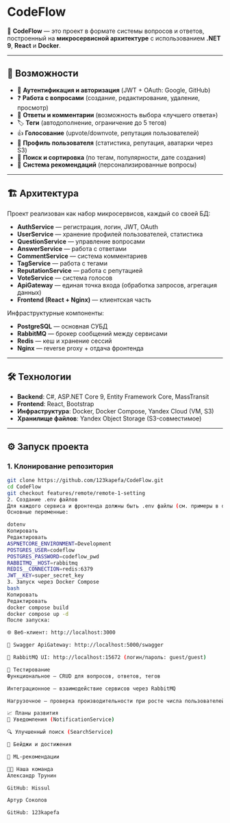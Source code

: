 # CodeFlow  

🚀 **CodeFlow** — это проект в формате системы вопросов и ответов, построенный на **микросервисной архитектуре** с использованием **.NET 9**, **React** и **Docker**.  

---

## 📌 Возможности  

- 🔐 **Аутентификация и авторизация** (JWT + OAuth: Google, GitHub)  
- ❓ **Работа с вопросами** (создание, редактирование, удаление, просмотр)  
- 💬 **Ответы и комментарии** (возможность выбора «лучшего ответа»)  
- 🏷 **Теги** (автодополнение, ограничение до 5 тегов)  
- 👍 **Голосование** (upvote/downvote, репутация пользователей)  
- 👤 **Профиль пользователя** (статистика, репутация, аватарки через S3)  
- 🔎 **Поиск и сортировка** (по тегам, популярности, дате создания)  
- 📢 **Система рекомендаций** (персонализированные вопросы)  

---

## 🏗 Архитектура  

Проект реализован как набор микросервисов, каждый со своей БД:  

- **AuthService** — регистрация, логин, JWT, OAuth  
- **UserService** — хранение профилей пользователей, статистика  
- **QuestionService** — управление вопросами  
- **AnswerService** — работа с ответами  
- **CommentService** — система комментариев  
- **TagService** — работа с тегами  
- **ReputationService** — работа с репутацией  
- **VoteService** — система голосов  
- **ApiGateway** — единая точка входа (обработка запросов, агрегация данных)  
- **Frontend (React + Nginx)** — клиентская часть  

Инфраструктурные компоненты:  

- **PostgreSQL** — основная СУБД  
- **RabbitMQ** — брокер сообщений между сервисами  
- **Redis** — кеш и хранение сессий  
- **Nginx** — reverse proxy + отдача фронтенда  

---

## 🛠 Технологии  

- **Backend**: C#, ASP.NET Core 9, Entity Framework Core, MassTransit  
- **Frontend**: React, Bootstrap  
- **Инфраструктура**: Docker, Docker Compose, Yandex Cloud (VM, S3)  
- **Хранилище файлов**: Yandex Object Storage (S3-совместимое)  

---

## ⚙️ Запуск проекта  

### 1. Клонирование репозитория  

```bash
git clone https://github.com/123kapefa/CodeFlow.git
cd CodeFlow
git checkout features/remote/remote-1-setting
2. Создание .env файлов
Для каждого сервиса и фронтенда должны быть .env файлы (см. примеры в docs/.env.example).
Основные переменные:

dotenv
Копировать
Редактировать
ASPNETCORE_ENVIRONMENT=Development
POSTGRES_USER=codeflow
POSTGRES_PASSWORD=codeflow_pwd
RABBITMQ__HOST=rabbitmq
REDIS__CONNECTION=redis:6379
JWT__KEY=super_secret_key
3. Запуск через Docker Compose
bash
Копировать
Редактировать
docker compose build
docker compose up -d
После запуска:

🌐 Веб-клиент: http://localhost:3000

📘 Swagger ApiGateway: http://localhost:5000/swagger

🐇 RabbitMQ UI: http://localhost:15672 (логин/пароль: guest/guest)

🧪 Тестирование
Функциональное — CRUD для вопросов, ответов, тегов

Интеграционное — взаимодействие сервисов через RabbitMQ

Нагрузочное — проверка производительности при росте числа пользователей

📈 Планы развития
📩 Уведомления (NotificationService)

🔍 Улучшенный поиск (SearchService)

🏅 Бейджи и достижения

🤖 ML-рекомендации

👨‍💻 Наша команда
Александр Трунин

GitHub: Hissul

Артур Соколов

GitHub: 123kapefa

